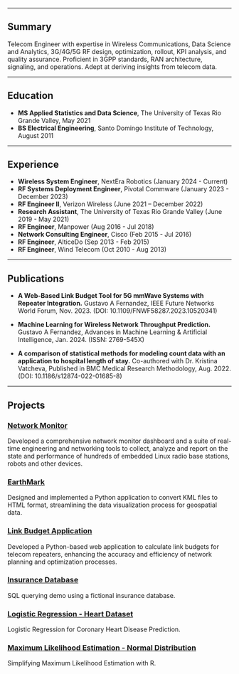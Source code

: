 

---
## Summary

Telecom Engineer with expertise in Wireless Communications, Data Science and Analytics, 3G/4G/5G RF design, optimization, rollout, KPI analysis, and quality assurance. Proficient in 3GPP standards, RAN architecture, signaling, and operations. Adept at deriving insights from telecom data.

---
## Education

- **MS Applied Statistics and Data Science**, The University of Texas Rio Grande Valley, May 2021
- **BS Electrical Engineering**, Santo Domingo Institute of Technology, August 2011

---

## Experience

- **Wireless System Engineer**, NextEra Robotics (January 2024 - Current)
- **RF Systems Deployment Engineer**, Pivotal Commware (January 2023 - December 2023)  
- **RF Engineer II**, Verizon Wireless (June 2021 – December 2022)
- **Research Assistant**, The University of Texas Rio Grande Valley (June 2019 - May 2021)
- **RF Engineer**, Manpower (Aug 2016 - Jul 2018)
- **Network Consulting Engineer**, Cisco (Feb 2015 - Jul 2016)
- **RF Engineer**, AlticeDo (Sep 2013 - Feb 2015)
- **RF Engineer**, Wind Telecom (Oct 2010 - Aug 2013)




---


## Publications

- **A Web-Based Link Budget Tool for 5G mmWave Systems with Repeater Integration.** Gustavo A Fernandez, IEEE Future Networks World Forum, Nov. 2023. (DOI: 10.1109/FNWF58287.2023.10520341)
  
- **Machine Learning for Wireless Network Throughput Prediction.** Gustavo A Fernandez, Advances in Machine Learning & Artificial Intelligence, Jan. 2024. (ISSN: 2769-545X)

- **A comparison of statistical methods for modeling count data with an application to hospital length of stay.** Co-authored with Dr. Kristina Vatcheva, Published in BMC Medical Research Methodology, Aug. 2022. (DOI: 10.1186/s12874-022-01685-8)


  
---

## Projects

### [Network Monitor](https://github.com/gustavofernandezlembert/Gustavo-Fernandez/blob/master/Tableau_Dashboard.jpg)
Developed a comprehensive network monitor dashboard and a suite of real-time engineering and networking tools to collect, analyze and report on the state and performance of hundreds of embedded Linux radio base stations, robots and other devices.

### [EarthMark](https://github.com/gustavofernandezlembert/Placemarks.KML_TO_HTML)
Designed and implemented a Python application to convert KML files to HTML format, streamlining the data visualization process for geospatial data.

### [Link Budget Application](https://nrboostlinkbudget.wn.r.appspot.com/)
Developed a Python-based web application to calculate link budgets for telecom repeaters, enhancing the accuracy and efficiency of network planning and optimization processes.

### [Insurance Database](https://github.com/gustavofernandezlembert/Example_of_SQL_Queries)
SQL querying demo using a fictional insurance database.

### [Logistic Regression - Heart Dataset](https://github.com/gustavofernandezlembert/Gustavo-Fernandez/blob/master/Heart.pdf)
Logistic Regression for Coronary Heart Disease Prediction.

### [Maximum Likelihood Estimation - Normal Distribution](https://gustavofernandezlembert.github.io/Maximum-Likelihood/)
Simplifying Maximum Likelihood Estimation with R.


